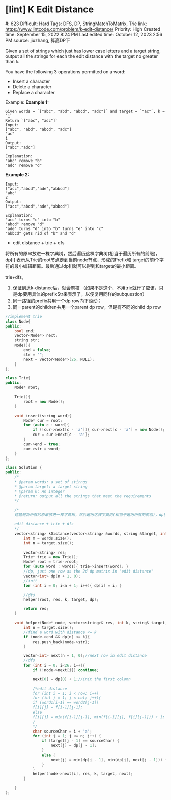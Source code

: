 # [lint] K Edit Distance

#: 623
Difficult: Hard
Tags: DFS, DP, StringMatchToMatrix, Trie
link: https://www.lintcode.com/problem/k-edit-distance/
Priority: High
Created time: September 15, 2022 8:24 PM
Last edited time: October 12, 2023 2:56 PM
source: jiuzhang, 算高DP下

Given a set of strings which just has lower case letters and a target string, output all the strings for each the edit distance with the target no greater than `k`.

You have the following 3 operations permitted on a word:

- Insert a character
- Delete a character
- Replace a character

Example:
**Example 1:**

```
Given words = `["abc", "abd", "abcd", "adc"]` and target = `"ac"`, k = `1`
Return `["abc", "adc"]`
Input:
["abc", "abd", "abcd", "adc"]
"ac"
1
Output:
["abc","adc"]

Explanation:
"abc" remove "b"
"adc" remove "d"

```

**Example 2:**

```
Input:
["acc","abcd","ade","abbcd"]
"abc"
2
Output:
["acc","abcd","ade","abbcd"]

Explanation:
"acc" turns "c" into "b"
"abcd" remove "d"
"ade" turns "d" into "b" turns "e" into "c"
"abbcd" gets rid of "b" and "d"

```

- edit distance + trie + dfs

将所有的原串放进一棵字典树，然后遍历这棵字典树(相当于遍历所有的前缀)，dp[i] 表示从Trie的root节点走到当前node节点，形成的Prefix和 target的前i个字符的最小编辑距离。最后通过dp[i]就可以得到和target的最小距离。

trie+dfs，

1. 保证到达k-distance后，就会剪枝 （如果不是这个，不用trie就行了应该，只是dp要用具体的prefixStr来表示了，以便复用同样的subquestion）
2. 同一路径的prefix共用一个dp row向下滚动；
3. 同一parent的children共用一个parent dp row，但是有不同的child dp row

```cpp
//implement trie
class Node{
public:
	bool end;
	vector<Node*> next;
	string str;
	Node(){
		end = false;
		str = "";
		next = vector<Node*>(26, NULL);
	}
};

class Trie{
public:
	Node* root;

	Trie(){
		root = new Node();
	}

	void insert(string word){
		Node* cur = root;
		for (auto c : word){
			if (!cur->next[c - 'a']){ cur->next[c - 'a'] = new Node(); }
			cur = cur->next[c - 'a'];
		}
		cur->end = true;
		cur->str = word;
	}
};

class Solution {
public:
	/*
	* @param words: a set of stirngs
	* @param target: a target string
	* @param k: An integer
	* @return: output all the strings that meet the requirements
	*/

	/*
	这题是将所有的原串放进一棵字典树，然后遍历这棵字典树(相当于遍历所有的前缀)，dp[i] 表示从Trie的root节点走到当前node节点，形成的Prefix和 target的前i个字符的最小编辑距离。最后通过dp[i]就可以得到和target的最小距离。

	edit distance + trie + dfs
	*/
	vector<string> kDistance(vector<string> &words, string &target, int k) {
		int m = words.size();
		int n = target.size();

		vector<string> res;
		Trie* trie = new Trie();
		Node* root = trie->root;
		for (auto word : words){ trie->insert(word); }
		//dp, just one row as the 2d dp matrix in "edit distance"
		vector<int> dp(n + 1, 0);
		//init
		for (int i = 0; i<n + 1; i++){ dp[i] = i; }

		//dfs
		helper(root, res, k, target, dp);

		return res;
	}

	void helper(Node* node, vector<string>& res, int k, string& target, vector<int>& dp) {
		int n = target.size();
		//find a word with distance <= k
		if (node->end && dp[n] <= k){
			res.push_back(node->str);
		}

		vector<int> next(n + 1, 0);//next row in edit distance
		//dfs
		for (int i = 0; i<26; i++){
			if (!node->next[i]) continue;

			next[0] = dp[0] + 1;//init the first colomn

			/*edit distance
			for (int i = 1; i < row; i++)
			for (int j = 1; j < col; j++){
			if (word1[i-1] == word2[j-1])
			f[i][j] = f[i-1][j-1];
			else
			f[i][j] = min(f[i-1][j-1], min(f[i-1][j], f[i][j-1])) + 1;
			}
			*/
			char sourceChar = i + 'a';
			for (int j = 1; j <= n; j++) {
				if (target[j - 1] == sourceChar) {
					next[j] = dp[j - 1];
				}
				else {
					next[j] = min(dp[j - 1], min(dp[j], next[j - 1])) + 1;
				}
			}
			helper(node->next[i], res, k, target, next);
		}

	}
};
```